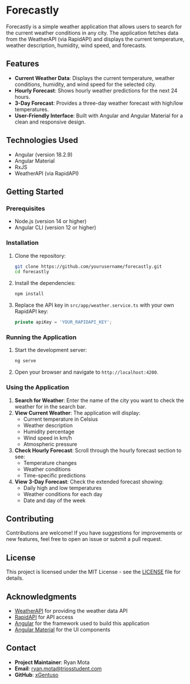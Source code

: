 # Forecastly

Forecastly is a simple weather application that allows users to search for the current weather conditions in any city. The application fetches data from the WeatherAPI (via RapidAPI) and displays the current temperature, weather description, humidity, wind speed, and forecasts.

## Features

- **Current Weather Data**: Displays the current temperature, weather conditions, humidity, and wind speed for the selected city.
- **Hourly Forecast**: Shows hourly weather predictions for the next 24 hours.
- **3-Day Forecast**: Provides a three-day weather forecast with high/low temperatures.
- **User-Friendly Interface**: Built with Angular and Angular Material for a clean and responsive design.

## Technologies Used

- Angular (version 18.2.9)
- Angular Material
- RxJS
- WeatherAPI (via RapidAPI)

## Getting Started

### Prerequisites

- Node.js (version 14 or higher)
- Angular CLI (version 12 or higher)

### Installation

1. Clone the repository:

   ```bash
   git clone https://github.com/yourusername/forecastly.git
   cd forecastly
   ```

2. Install the dependencies:

   ```bash
   npm install
   ```

3. Replace the API key in `src/app/weather.service.ts` with your own RapidAPI key:

   ```typescript
   private apiKey = 'YOUR_RAPIDAPI_KEY';
   ```

### Running the Application

1. Start the development server:

   ```bash
   ng serve
   ```

2. Open your browser and navigate to `http://localhost:4200`.

### Using the Application

1. **Search for Weather**: Enter the name of the city you want to check the weather for in the search bar.
2. **View Current Weather**: The application will display:
   - Current temperature in Celsius
   - Weather description
   - Humidity percentage
   - Wind speed in km/h
   - Atmospheric pressure
3. **Check Hourly Forecast**: Scroll through the hourly forecast section to see:
   - Temperature changes
   - Weather conditions
   - Time-specific predictions
4. **View 3-Day Forecast**: Check the extended forecast showing:
   - Daily high and low temperatures
   - Weather conditions for each day
   - Date and day of the week

## Contributing

Contributions are welcome! If you have suggestions for improvements or new features, feel free to open an issue or submit a pull request.

## License

This project is licensed under the MIT License - see the [LICENSE](LICENSE) file for details.

## Acknowledgments

- [WeatherAPI](https://www.weatherapi.com/) for providing the weather data API
- [RapidAPI](https://rapidapi.com/) for API access
- [Angular](https://angular.io/) for the framework used to build this application
- [Angular Material](https://material.angular.io/) for the UI components

## Contact

- **Project Maintainer**: Ryan Mota
- **Email**: [ryan.mota@triosstudent.com](mailto:ryan.mota@triosstudent.com)
- **GitHub**: [xGentuso](https://github.com/xGentuso)